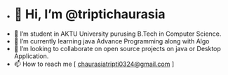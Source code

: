 - #  👋 Hi, I’m @triptichaurasia
- 👀 I’m student in AKTU University purusing B.Tech in Computer Science.
- 🌱 I’m currently learning java Advance Programming along with Algo
- 💞️ I’m looking to collaborate on open source projects on java or Desktop Application.
- 📫 How to reach me [ chaurasiatripti0324@gmail.com ]

<!---
triptichaurasia/triptichaurasia is a ✨ special ✨ repository because its `README.md` (this file) appears on your GitHub profile.
You can click the Preview link to take a look at your changes.
--->
